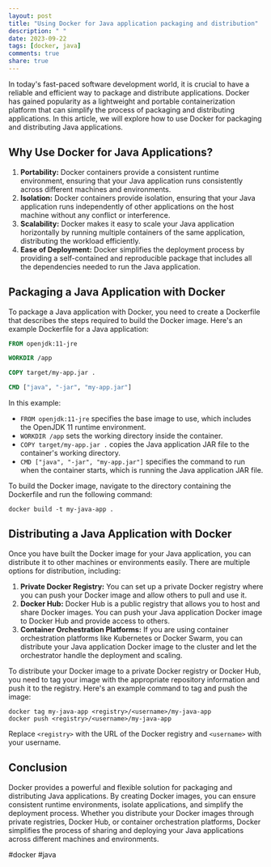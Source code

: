 ```yaml
---
layout: post
title: "Using Docker for Java application packaging and distribution"
description: " "
date: 2023-09-22
tags: [docker, java]
comments: true
share: true
---
```


In today's fast-paced software development world, it is crucial to have a reliable and efficient way to package and distribute applications. Docker has gained popularity as a lightweight and portable containerization platform that can simplify the process of packaging and distributing applications. In this article, we will explore how to use Docker for packaging and distributing Java applications.

## Why Use Docker for Java Applications?

1. **Portability:** Docker containers provide a consistent runtime environment, ensuring that your Java application runs consistently across different machines and environments.
2. **Isolation:** Docker containers provide isolation, ensuring that your Java application runs independently of other applications on the host machine without any conflict or interference.
3. **Scalability:** Docker makes it easy to scale your Java application horizontally by running multiple containers of the same application, distributing the workload efficiently.
4. **Ease of Deployment:** Docker simplifies the deployment process by providing a self-contained and reproducible package that includes all the dependencies needed to run the Java application.

## Packaging a Java Application with Docker

To package a Java application with Docker, you need to create a Dockerfile that describes the steps required to build the Docker image. Here's an example Dockerfile for a Java application:

```Dockerfile
FROM openjdk:11-jre

WORKDIR /app

COPY target/my-app.jar .

CMD ["java", "-jar", "my-app.jar"]
```

In this example:

- `FROM openjdk:11-jre` specifies the base image to use, which includes the OpenJDK 11 runtime environment.
- `WORKDIR /app` sets the working directory inside the container.
- `COPY target/my-app.jar .` copies the Java application JAR file to the container's working directory.
- `CMD ["java", "-jar", "my-app.jar"]` specifies the command to run when the container starts, which is running the Java application JAR file.

To build the Docker image, navigate to the directory containing the Dockerfile and run the following command:

```
docker build -t my-java-app .
```

## Distributing a Java Application with Docker

Once you have built the Docker image for your Java application, you can distribute it to other machines or environments easily. There are multiple options for distribution, including:

1. **Private Docker Registry:** You can set up a private Docker registry where you can push your Docker image and allow others to pull and use it.
2. **Docker Hub:** Docker Hub is a public registry that allows you to host and share Docker images. You can push your Java application Docker image to Docker Hub and provide access to others.
3. **Container Orchestration Platforms:** If you are using container orchestration platforms like Kubernetes or Docker Swarm, you can distribute your Java application Docker image to the cluster and let the orchestrator handle the deployment and scaling.

To distribute your Docker image to a private Docker registry or Docker Hub, you need to tag your image with the appropriate repository information and push it to the registry. Here's an example command to tag and push the image:

```
docker tag my-java-app <registry>/<username>/my-java-app
docker push <registry>/<username>/my-java-app
```

Replace `<registry>` with the URL of the Docker registry and `<username>` with your username.

## Conclusion

Docker provides a powerful and flexible solution for packaging and distributing Java applications. By creating Docker images, you can ensure consistent runtime environments, isolate applications, and simplify the deployment process. Whether you distribute your Docker images through private registries, Docker Hub, or container orchestration platforms, Docker simplifies the process of sharing and deploying your Java applications across different machines and environments.

#docker #java